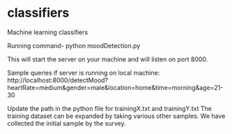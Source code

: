# classifiers
Machine learning classifiers

Running command- 
python moodDetection.py

This will start the server on your machine and will listen on port 8000.

Sample queries if server is running on local machine:
http://localhost:8000/detectMood?heartRate=medium&gender=male&location=home&time=morning&age=21-30

Update the path in the python file for trainingX.txt and trainingY.txt
The training dataset can be expanded by taking various other samples.
We have collected the initial sample by the survey.
